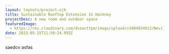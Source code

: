 ```yaml
---
layout: layouts/project.njk
title: Sustainable Rooftop Extension In Hackney
projectDesc: A new room and outdoor space
featuredImage:
  - https://res.cloudinary.com/dvzwcttpm/image/upload/v1684934912/Nevill_Road_Architecture_Sustainability_mpyxjy.jpg
date: 2023-05-25T11:50:24.055Z
---
```

s﻿aedcv   asfas